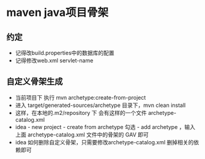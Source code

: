 # maven java项目骨架

## 约定
- 记得改build.properties中的数据库的配置
- 记得修改web.xml servlet-name


## 自定义骨架生成
- 当前项目下 执行 mvn archetype:create-from-project
- 进入 target/generated-sources/archetype 目录下，mvn clean install
- 这样，在本地的.m2/repository 下 会有这样的一个文件 archetype-catalog.xml
- idea - new project - create from archetype 勾选 - add archetype ，输入上面 archetype-catalog.xml 文件中的骨架的 GAV 即可
- idea 如何删除自定义骨架，只需要修改archetype-catalog.xml  删掉相关的依赖即可
